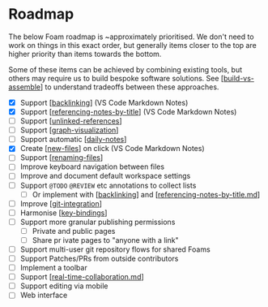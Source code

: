# Roadmap

The below Foam roadmap is ~approximately prioritised. We don't need to work on things in this exact order, but generally items closer to the top are higher priority than items towards the bottom.

Some of these items can be achieved by combining existing tools, but others may require us to build bespoke software solutions. See [[build-vs-assemble]] to understand tradeoffs between these approaches.

- [x] Support [[backlinking]] (VS Code Markdown Notes)
- [x] Support [[referencing-notes-by-title]] (VS Code Markdown Notes)
- [ ] Support [[unlinked-references]]
- [ ] Support [[graph-visualization]]
- [ ] Support automatic [[daily-notes]]
- [x] Create [[new-files]] on click (VS Code Markdown Notes)
- [ ] Support [[renaming-files]]
- [ ] Improve keyboard navigation between files
- [ ] Improve and document default workspace settings
- [ ] Support `@TODO` `@REVIEW` etc annotations to collect lists
  - [ ] Or implement with [[backlinking]] and [[referencing-notes-by-title.md]]
- [ ] Improve [[git-integration]]
- [ ] Harmonise [[key-bindings]]
- [ ] Support more granular publishing permissions
  - [ ] Private and public pages
  - [ ] Share pr ivate pages to "anyone with a link"
- [ ] Support multi-user git repository flows for shared Foams
- [ ] Support Patches/PRs from outside contributors
- [ ] Implement a toolbar
- [ ] Support [[real-time-collaboration.md]]
- [ ] Support editing via mobile
- [ ] Web interface

[//begin]: # "Autogenerated link references for markdown compatibility"
[build-vs-assemble]: build-vs-assemble "Build vs Assemble"
[backlinking]: backlinking "Backlinking"
[referencing-notes-by-title]: referencing-notes-by-title "Referencing notes by title"
[unlinked-references]: unlinked-references "Unlinked references"
[graph-visualization]: graph-visualization "Graph visualization"
[daily-notes]: daily-notes "Daily notes"
[new-files]: new-files "New files"
[renaming-files]: renaming-files "Renaming files"
[referencing-notes-by-title.md]: referencing-notes-by-title "Referencing notes by title"
[git-integration]: git-integration "Git integration"
[key-bindings]: key-bindings "Key Bindings"
[real-time-collaboration.md]: real-time-collaboration "Real-time Collaboration"
[//end]: # "Autogenerated link references"
